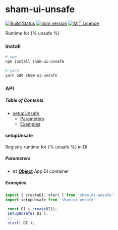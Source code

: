 # sham-ui-unsafe

[![Build Status](https://travis-ci.com/sham-ui/sham-ui-unsafe.svg?branch=master)](https://travis-ci.com/sham-ui/sham-ui-unsafe)
[![npm version](https://badge.fury.io/js/sham-ui-unsafe.svg)](https://badge.fury.io/js/sham-ui-unsafe)
[![MIT Licence](https://badges.frapsoft.com/os/mit/mit.svg?v=103)](https://opensource.org/licenses/mit-license.php)

Runtime for {% unsafe %}

### Install

```bash
# npm
npm install sham-ui-unsafe
```

```bash
# yarn
yarn add sham-ui-unsafe
```

### API

<!-- Generated by documentation.js. Update this documentation by updating the source code. -->

##### Table of Contents

-   [setupUnsafe](#setupunsafe)
    -   [Parameters](#parameters)
    -   [Examples](#examples)

#### setupUnsafe

Registry runtime for {% unsafe %} in DI

##### Parameters

-   `DI` **[Object](https://developer.mozilla.org/docs/Web/JavaScript/Reference/Global_Objects/Object)** App DI container

##### Examples

```javascript
import { createDI, start } from 'sham-ui-unsafe'
import setupUnsafe from 'sham-ui-unsafe'

 const DI = createDI();
 setupUnsafe( DI );
 // ...
 start( DI );
```
